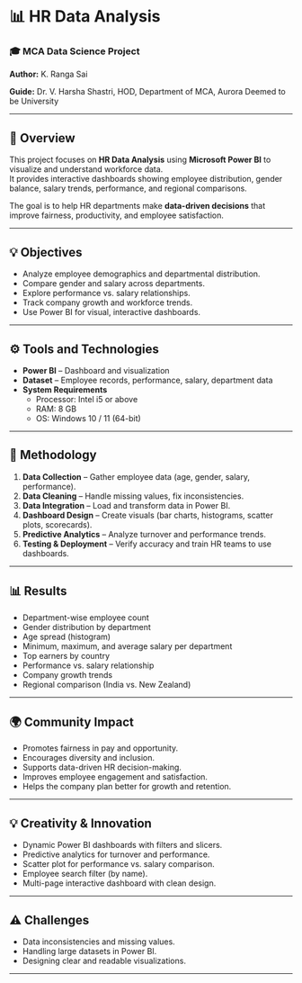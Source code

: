 # 📊 HR Data Analysis

### 🎓 MCA Data Science Project
**Author:** K. Ranga Sai 

**Guide:** Dr. V. Harsha Shastri, HOD, Department of MCA, Aurora Deemed to be University  

---

## 📝 Overview
This project focuses on **HR Data Analysis** using **Microsoft Power BI** to visualize and understand workforce data.  
It provides interactive dashboards showing employee distribution, gender balance, salary trends, performance, and regional comparisons.

The goal is to help HR departments make **data-driven decisions** that improve fairness, productivity, and employee satisfaction.

---

## 💡 Objectives
- Analyze employee demographics and departmental distribution.  
- Compare gender and salary across departments.  
- Explore performance vs. salary relationships.  
- Track company growth and workforce trends.  
- Use Power BI for visual, interactive dashboards.  

---

## ⚙️ Tools and Technologies
- **Power BI** – Dashboard and visualization  
- **Dataset** – Employee records, performance, salary, department data  
- **System Requirements**  
  - Processor: Intel i5 or above  
  - RAM: 8 GB  
  - OS: Windows 10 / 11 (64-bit)

---

## 🧩 Methodology
1. **Data Collection** – Gather employee data (age, gender, salary, performance).  
2. **Data Cleaning** – Handle missing values, fix inconsistencies.  
3. **Data Integration** – Load and transform data in Power BI.  
4. **Dashboard Design** – Create visuals (bar charts, histograms, scatter plots, scorecards).  
5. **Predictive Analytics** – Analyze turnover and performance trends.  
6. **Testing & Deployment** – Verify accuracy and train HR teams to use dashboards.  

---

## 📊 Results
- Department-wise employee count  
- Gender distribution by department  
- Age spread (histogram)  
- Minimum, maximum, and average salary per department  
- Top earners by country  
- Performance vs. salary relationship  
- Company growth trends  
- Regional comparison (India vs. New Zealand)  

---

## 🌍 Community Impact
- Promotes fairness in pay and opportunity.  
- Encourages diversity and inclusion.  
- Supports data-driven HR decision-making.  
- Improves employee engagement and satisfaction.  
- Helps the company plan better for growth and retention.  

---

## 💡 Creativity & Innovation
- Dynamic Power BI dashboards with filters and slicers.  
- Predictive analytics for turnover and performance.  
- Scatter plot for performance vs. salary comparison.  
- Employee search filter (by name).  
- Multi-page interactive dashboard with clean design.  

---

## ⚠️ Challenges
- Data inconsistencies and missing values.  
- Handling large datasets in Power BI.  
- Designing clear and readable visualizations.  

---

